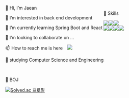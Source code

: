 
<section style="display:flex;">
  <article>
      <p>👋 Hi, I’m Jaean<p>
      <p>👀 I’m interested in back end development</p>
      <p>🌱 I’m currently learning Spring Boot and React</p>
      <p>💞️ I’m looking to collaborate on ...</p>
      <p>📫 How to reach me is here  
          <a href="https://www.instagram.com/jaiana8980/">
              <img 
                src="http://img.shields.io/badge/-instagram-ff69b4?style=flat-square&logo=Instagram&link=https://www.instagram.com/jaiana8980/"
        style="height : auto; margin-left : 10px; margin-right : 10px;"/>
          </a>
      </p>
      <p>📖 studying Computer Science and Engineering<p>
   </article>
   <article>
    <p><br>🗿 Skills</p>
    <div style="display:flex;">
       <img src="https://img.shields.io/badge/Python-3776AB?style=flat-square&logo=Python&logoColor=white" />
       <img src="https://img.shields.io/badge/Java-007396?style=flat-square&logo=Java&logoColor=white" />
       <img src="https://img.shields.io/badge/springboot-6DB33F?style=flat-square&logo=springboot&logoColor=white" />
    </div>
    <div style="display:flex;">
      <img src="https://img.shields.io/badge/HTML-E34F26?style=flat-square&logo=HTML&logoColor=white" />
      <img src="https://img.shields.io/badge/CSS3-1572B6?style=flat-square&logo=CSS3&logoColor=white" />
      <img src="https://img.shields.io/badge/JavaScript-F7DF1E?style=flat-square&logo=JavaScript&logoColor=white"/>
      <img src="https://img.shields.io/badge/react-61DAFB?style=flat-square&logo=react&logoColor=white"/>
    </div>
   </article>
</section>

<br>
<p>📎 BOJ</P>

[![Solved.ac
    프로필](http://mazassumnida.wtf/api/v2/generate_badge?boj=jaean1999)](https://solved.ac/jaean1999)


<!---JaeanHan/JaeanHan is a ✨ special ✨ repository because its `README.md` (this file) appears on your GitHub profile.
You can click the Preview link to take a look at your changes.
--->
